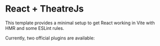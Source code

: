 # React + TheatreJs

This template provides a minimal setup to get React working in Vite with HMR and some ESLint rules.

Currently, two official plugins are available:

